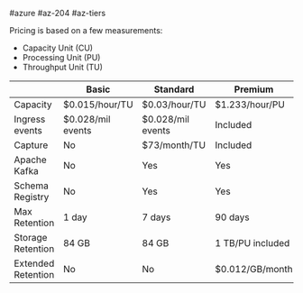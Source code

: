 #azure #az-204 #az-tiers 

Pricing is based on a few measurements:
- Capacity Unit (CU)
- Processing Unit (PU)
- Throughput Unit (TU)

|                    | Basic             | Standard          | Premium          | Dedicated        |
| ------------------ | ----------------- | ----------------- | ---------------- | ---------------- |
| Capacity           | $0.015/hour/TU    | $0.03/hour/TU     | $1.233/hour/PU   | $6.849/hour/CU   |
| Ingress events     | $0.028/mil events | $0.028/mil events | Included         | Included         |
| Capture            | No                | $73/month/TU      | Included         | Included         |
| Apache Kafka       | No                | Yes               | Yes              | Yes              |
| Schema Registry    | No                | Yes               | Yes              | Yes              |
| Max Retention      | 1 day             | 7 days            | 90 days          | 90 days          |
| Storage Retention  | 84 GB             | 84 GB             | 1 TB/PU included | 1 TB/CU included |
| Extended Retention | No                | No                | $0.012/GB/month  | $0.12/GB/month   |
